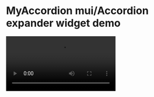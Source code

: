 # MyAccordion mui/Accordion expander widget demo

<video>
  <source src="https://github.com/llaenowyd/my_mui_accordion/blob/main/screencap.mp4?raw=true" type="video/mp4">
</video>
